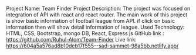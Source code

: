 Project Name: Team  Finder
Project Description: The project was focused on integration of API with react and react router. The
main work of this project is show basic information of football league from API. if click on basic
information then will show detail information of league.
Used Technology: HTML, CSS, Bootstrap, mongo DB, React, Express js
GitHub link : https://github.com/Ruhul-Alom/Team-Finder
Live link: https://604a5a576ad8b10deb17f555--sad-sammet-98a5bb.netlify.app/ 

